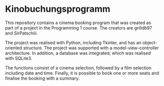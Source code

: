 # Kinobuchungsprogramm

This repository contains a cinema booking program that was created as part of a project in the Programming 1 course. 
The creators are grilldb97 and SirPatschiii.

The project was realised with Python, including Tkinter, and has an object-oriented structure. The project was 
supported with a model-view-controller architecture. In addition, a database was integrated, which was realised 
with SQLite3.

The functions consist of a cinema selection, followed by a film selection including date and time. Finally, it is
possible to book one or more seats and finalise the booking with a summary.
